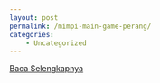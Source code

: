 ```yaml
---
layout: post
permalink: /mimpi-main-game-perang/
categories:
    - Uncategorized
---
```


[Baca Selengkapnya](/03)